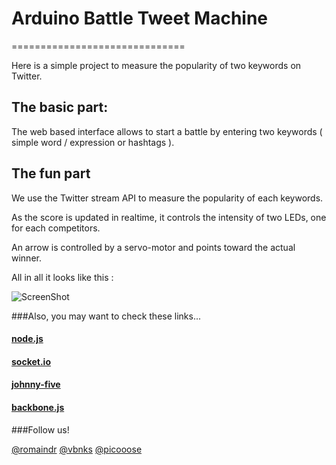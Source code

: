 # Arduino Battle Tweet Machine
==============================

Here is a simple project to measure the popularity of two keywords on Twitter.

## The basic part:

The web based interface allows to start a battle by entering two keywords ( simple word / expression or hashtags ).

## The fun part

We use the Twitter stream API to measure the popularity of each keywords.

As the score is updated in realtime, it controls the intensity of two LEDs, one for each competitors.

An arrow is controlled by a servo-motor and points toward the actual winner.

All in all it looks like this :

![ScreenShot](http://i.imgur.com/dR1ZoM0.jpg)

###Also, you may want to check these links...
#### [node.js](http://nodejs.org)
#### [socket.io](http://socket.io)
#### [johnny-five](https://github.com/rwldrn/johnny-five)
#### [backbone.js](http://backbonejs.org/)

###Follow us!

[@romaindr](https://twitter.com/romaindr)
[@vbnks](https://twitter.com/vbnks)
[@picooose](https://twitter.com/picooose)
